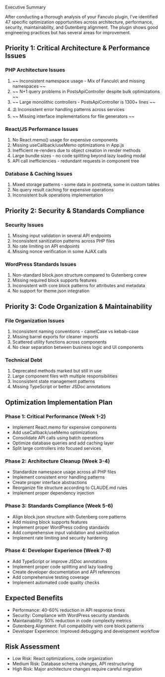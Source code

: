 Executive Summary

After conducting a thorough analysis of your Fanculo plugin, I've identified 47 specific optimization
opportunities across architecture, performance, security, maintainability, and Gutenberg alignment. The
plugin shows good engineering practices but has several areas for improvement.

## Priority 1: Critical Architecture & Performance Issues

### PHP Architecture Issues

1. ~~ Inconsistent namespace usage - Mix of Fanculo\ and missing namespaces ~~
2. ~~ N+1 query problems in PostsApiController despite bulk optimizations ~~
3. ~~ Large monolithic controllers - PostsApiController is 1300+ lines ~~
4. ⛱️ Inconsistent error handling patterns across services
5. ~~ Missing interface implementations for file generators ~~

### React/JS Performance Issues

1. No React.memo() usage for expensive components
2. Missing useCallback/useMemo optimizations in App.js
3. Inefficient re-renders due to object creation in render methods
4. Large bundle sizes - no code splitting beyond lazy loading modal
5. API call inefficiencies - redundant requests in component tree

### Database & Caching Issues

1. Mixed storage patterns - some data in postmeta, some in custom tables
2. No query result caching for expensive operations
3. Inconsistent bulk operations implementation

## Priority 2: Security & Standards Compliance

### Security Issues

1. Missing input validation in several API endpoints
2. Inconsistent sanitization patterns across PHP files
3. No rate limiting on API endpoints
4. Missing nonce verification in some AJAX calls

### WordPress Standards Issues

1. Non-standard block.json structure compared to Gutenberg corew
2. Missing required block supports features
3. Inconsistent with core block patterns for attributes and metadata
4. No support for theme.json integration

## Priority 3: Code Organization & Maintainability

### File Organization Issues

1. Inconsistent naming conventions - camelCase vs kebab-case
2. Missing barrel exports for cleaner imports
3. Scattered utility functions across components
4. No clear separation between business logic and UI components

### Technical Debt

1. Deprecated methods marked but still in use
2. Large component files with multiple responsibilities
3. Inconsistent state management patterns
4. Missing TypeScript or better JSDoc annotations

## Optimization Implementation Plan

### Phase 1: Critical Performance (Week 1-2)

- Implement React.memo for expensive components
- Add useCallback/useMemo optimizations
- Consolidate API calls using batch operations
- Optimize database queries and add caching layer
- Split large controllers into focused services

### Phase 2: Architecture Cleanup (Week 3-4)

- Standardize namespace usage across all PHP files
- Implement consistent error handling patterns
- Create proper interface abstractions
- Reorganize file structure according to CLAUDE.md rules
- Implement proper dependency injection

### Phase 3: Standards Compliance (Week 5-6)

- Align block.json structure with Gutenberg core patterns
- Add missing block supports features
- Implement proper WordPress coding standards
- Add comprehensive input validation and sanitization
- Implement rate limiting and security hardening

### Phase 4: Developer Experience (Week 7-8)

- Add TypeScript or improve JSDoc annotations
- Implement proper code splitting and lazy loading
- Create developer documentation and API references
- Add comprehensive testing coverage
- Implement automated code quality checks

## Expected Benefits

- Performance: 40-60% reduction in API response times
- Security: Compliance with WordPress security standards
- Maintainability: 50% reduction in code complexity metrics
- Gutenberg Alignment: Full compatibility with core block patterns
- Developer Experience: Improved debugging and development workflow

## Risk Assessment

- Low Risk: React optimizations, code organization
- Medium Risk: Database schema changes, API restructuring
- High Risk: Major architecture changes require careful migration
